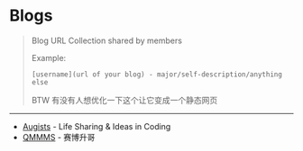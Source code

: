 # Blogs

> Blog URL Collection shared by members
>
> Example:
>
>     [username](url of your blog) - major/self-description/anything else
>
> BTW 有没有人想优化一下这个让它变成一个静态网页

---

* [Augists](https://augists.top) - Life Sharing & Ideas in Coding
* [QMMMS](https://qmmms.github.io) - 赛博升哥
